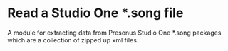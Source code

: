 # Read a Studio One *.song file

A module for extracting data from Presonus Studio One *.song packages which are a collection of zipped up xml files.
